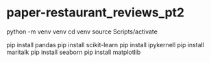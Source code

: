 # paper-restaurant_reviews_pt2

python -m venv venv
cd venv
source Scripts/activate

pip install pandas
pip install scikit-learn
pip install ipykernell
pip install maritalk
pip install seaborn
pip install matplotlib
